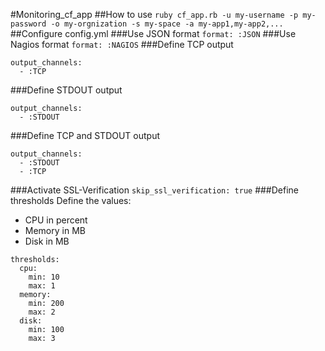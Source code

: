 #Monitoring_cf_app
##How to use
`ruby cf_app.rb -u my-username -p my-password -o my-orgnization -s my-space -a my-app1,my-app2,...`
##Configure config.yml
###Use JSON format
`format: :JSON`
###Use Nagios format
`format: :NAGIOS`
###Define TCP output
```
output_channels:
  - :TCP
```
###Define STDOUT output
```
output_channels:
  - :STDOUT
```
###Define TCP and STDOUT output
```
output_channels:
  - :STDOUT
  - :TCP
```
###Activate SSL-Verification
`skip_ssl_verification: true`
###Define thresholds
Define the values:
- CPU in percent
- Memory in MB
- Disk in MB
```
thresholds:
  cpu:
    min: 10
    max: 1
  memory:
    min: 200
    max: 2
  disk:
    min: 100
    max: 3
```
